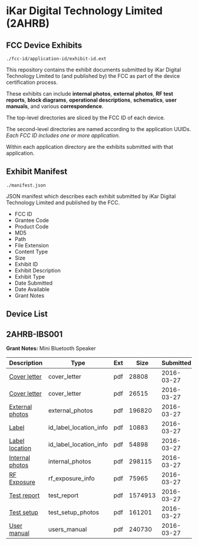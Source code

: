 # iKar Digital Technology Limited (2AHRB)
## FCC Device Exhibits

```
./fcc-id/application-id/exhibit-id.ext
```

This repository contains the exhibit documents submitted by iKar Digital Technology Limited to (and published by) the FCC as part of the device certification process.

These exhibits can include **internal photos**, **external photos**, **RF test reports**, **block diagrams**, **operational descriptions**, **schematics**, **user manuals**, and various **correspondence**.

The top-level directories are sliced by the FCC ID of each device.

The second-level directories are named according to the application UUIDs. *Each FCC ID includes one or more application.*

Within each application directory are the exhibits submitted with that application. 

## Exhibit Manifest

```
./manifest.json
```

JSON manifest which describes each exhibit submitted by iKar Digital Technology Limited and published by the FCC.

- FCC ID
- Grantee Code
- Product Code
- MD5
- Path
- File Extension
- Content Type
- Size
- Exhibit ID
- Exhibit Description
- Exhibit Type
- Date Submitted
- Date Available
- Grant Notes

## Device List
## 2AHRB-IBS001
**Grant Notes:** Mini Bluetooth Speaker

| Description | Type | Ext | Size | Submitted | Available |
| ----------- | ---- | --- | ---- | --------- | --------- |
| [Cover letter](2AHRB-IBS001/ad8b23858e61d1fc9718e49c8150737c/2942563.pdf) | cover_letter | pdf | 28808 | 2016-03-27 | 2016-03-27 |
| [Cover letter](2AHRB-IBS001/ad8b23858e61d1fc9718e49c8150737c/2942564.pdf) | cover_letter | pdf | 26515 | 2016-03-27 | 2016-03-27 |
| [External photos](2AHRB-IBS001/ad8b23858e61d1fc9718e49c8150737c/2942565.pdf) | external_photos | pdf | 196820 | 2016-03-27 | 2016-03-27 |
| [Label](2AHRB-IBS001/ad8b23858e61d1fc9718e49c8150737c/2942566.pdf) | id_label_location_info | pdf | 10883 | 2016-03-27 | 2016-03-27 |
| [Label location](2AHRB-IBS001/ad8b23858e61d1fc9718e49c8150737c/2942567.pdf) | id_label_location_info | pdf | 54898 | 2016-03-27 | 2016-03-27 |
| [Internal photos](2AHRB-IBS001/ad8b23858e61d1fc9718e49c8150737c/2942568.pdf) | internal_photos | pdf | 298115 | 2016-03-27 | 2016-03-27 |
| [RF Exposure](2AHRB-IBS001/ad8b23858e61d1fc9718e49c8150737c/2942570.pdf) | rf_exposure_info | pdf | 75965 | 2016-03-27 | 2016-03-27 |
| [Test report](2AHRB-IBS001/ad8b23858e61d1fc9718e49c8150737c/2942572.pdf) | test_report | pdf | 1574913 | 2016-03-27 | 2016-03-27 |
| [Test setup](2AHRB-IBS001/ad8b23858e61d1fc9718e49c8150737c/2942573.pdf) | test_setup_photos | pdf | 161201 | 2016-03-27 | 2016-03-27 |
| [User manual](2AHRB-IBS001/ad8b23858e61d1fc9718e49c8150737c/2942574.pdf) | users_manual | pdf | 240730 | 2016-03-27 | 2016-03-27 |
